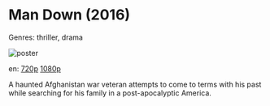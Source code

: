 # Man Down (2016)

Genres: thriller, drama

![poster](http://image.tmdb.org/t/p/w500/xX13pMLcnSun6CqbOpKcVmkr335.jpg)

en:
  [720p](magnet:?xt=urn:btih:CA45475DC78DE5995F3D087E49563D4CA2E22E40&tr=udp://glotorrents.pw:6969/announce&tr=udp://tracker.opentrackr.org:1337/announce&tr=udp://torrent.gresille.org:80/announce&tr=udp://tracker.openbittorrent.com:80&tr=udp://tracker.coppersurfer.tk:6969&tr=udp://tracker.leechers-paradise.org:6969&tr=udp://p4p.arenabg.ch:1337&tr=udp://tracker.internetwarriors.net:1337)
  [1080p](magnet:?xt=urn:btih:BB4F806A6E1B7AF73427590D01045381B7ADCDD7&tr=udp://glotorrents.pw:6969/announce&tr=udp://tracker.opentrackr.org:1337/announce&tr=udp://torrent.gresille.org:80/announce&tr=udp://tracker.openbittorrent.com:80&tr=udp://tracker.coppersurfer.tk:6969&tr=udp://tracker.leechers-paradise.org:6969&tr=udp://p4p.arenabg.ch:1337&tr=udp://tracker.internetwarriors.net:1337)
  


A haunted Afghanistan war veteran attempts to come to terms with his past while searching for his family in a post-apocalyptic America.